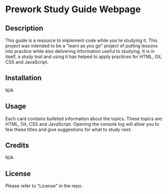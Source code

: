 # Prework Study Guide Webpage

## Description
This guide is a resource to implement code while you're studying it.
This project was intended to be a "learn as you go" project of putting lessons into practice while also delivering information useful to studying. 
It is in itself, a study tool and using it has helped to apply practices for HTML, Git, CSS and JavaScript.


## Installation

N/A

## Usage

Each card contains bulleted information about the topics. These topics are: HTML, Git, CSS and JavaScript.
Opening the console log will allow you to few these titles and give suggestions for what to study next.

## Credits

N/A

## License

Please refer to "License" in the repo.
